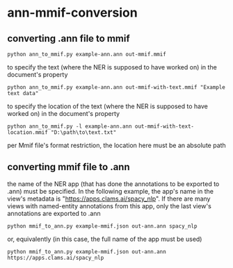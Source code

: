 # ann-mmif-conversion

## converting .ann file to mmif

```
python ann_to_mmif.py example-ann.ann out-mmif.mmif
```

to specify the text (where the NER is supposed to have worked on) in the document's property
```
python ann_to_mmif.py example-ann.ann out-mmif-with-text.mmif "Example text data"
```

to specify the location of the text (where the NER is supposed to have worked on) in the document's property
```
python ann_to_mmif.py -l example-ann.ann out-mmif-with-text-location.mmif "D:\path\to\text.txt"
```
per Mmif file's format restriction, the location here must be an absolute path


## converting mmif file to .ann

the name of the NER app (that has done the annotations to be exported to .ann) must be specified. In the following example, the app's name in the view's metadata is "https://apps.clams.ai/spacy_nlp". If there are many views with named-entity annotations from this app, only the last view's annotations are exported to .ann
```
python mmif_to_ann.py example-mmif.json out-ann.ann spacy_nlp
```
or, equivalently (in this case, the full name of the app must be used)
```
python mmif_to_ann.py example-mmif.json out-ann.ann https://apps.clams.ai/spacy_nlp
```
